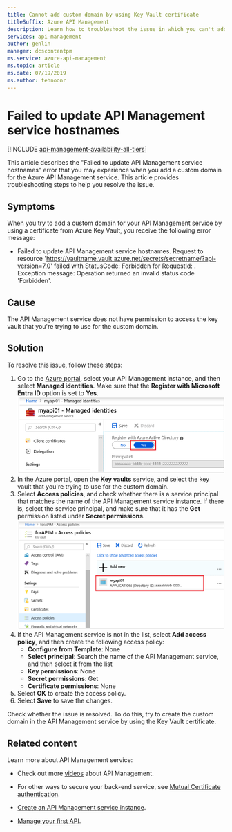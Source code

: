 ```yaml
---
title: Cannot add custom domain by using Key Vault certificate
titleSuffix: Azure API Management
description: Learn how to troubleshoot the issue in which you can't add a custom domain in Azure API Management by using a key vault certificate.
services: api-management
author: genlin
manager: dcscontentpm
ms.service: azure-api-management
ms.topic: article
ms.date: 07/19/2019
ms.author: tehnoonr
---
```


# Failed to update API Management service hostnames

[!INCLUDE [api-management-availability-all-tiers](../../includes/api-management-availability-all-tiers.md)]

This article describes the "Failed to update API Management service hostnames" error that you may experience when you add a custom domain for the Azure API Management service. This article provides troubleshooting steps to help you resolve the issue.

## Symptoms

When you try to add a custom domain for your API Management service by using a certificate from Azure Key Vault, you receive the following error message:

- Failed to update API Management service hostnames. Request to resource 'https://vaultname.vault.azure.net/secrets/secretname/?api-version=7.0' failed with StatusCode: Forbidden for RequestId: . Exception message: Operation returned an invalid status code 'Forbidden'.

## Cause

The API Management service does not have permission to access the key vault that you're trying to use for the custom domain.

## Solution

To resolve this issue, follow these steps:

1. Go to the [Azure portal](https://portal.azure.com), select your API Management instance, and then select **Managed identities**. Make sure that the **Register with Microsoft Entra ID** option is set to **Yes**. 
    ![Registering with Azure Active Director](./media/api-management-troubleshoot-cannot-add-custom-domain/register-with-aad.png)
1. In the Azure portal, open the **Key vaults** service, and select the key vault that you're trying to use for the custom domain.
1. Select **Access policies**, and check whether there is a service principal that matches the name of the API Management service instance. If there is, select the service principal, and make sure that it has the **Get** permission listed under **Secret permissions**.  
    ![Adding access policy for service principal](./media/api-management-troubleshoot-cannot-add-custom-domain/access-policy.png)
1. If the API Management service is not in the list, select **Add access policy**, and then create the following access policy:
    - **Configure from Template**: None
    - **Select principal**: Search the name of the API Management service, and then select it from the list
    - **Key permissions**: None
    - **Secret permissions**: Get
    - **Certificate permissions**: None
1. Select **OK** to create the access policy.
1. Select **Save** to save the changes.

Check whether the issue is resolved. To do this, try to create the custom domain in the API Management service by using the Key Vault certificate.

## Related content
Learn more about API Management service:

- Check out more [videos](https://azure.microsoft.com/documentation/videos/index/?services=api-management) about API Management.
* For other ways to secure your back-end service, see [Mutual Certificate authentication](api-management-howto-mutual-certificates.md).

* [Create an API Management service instance](get-started-create-service-instance.md).
* [Manage your first API](import-and-publish.md).
